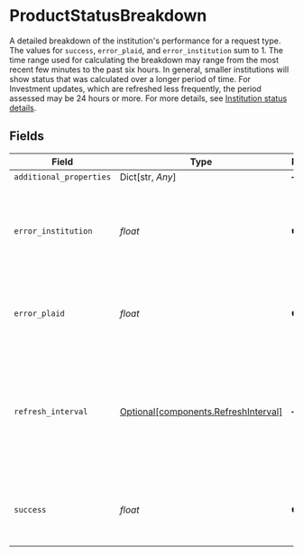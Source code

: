 # ProductStatusBreakdown

A detailed breakdown of the institution's performance for a request type. The values for `success`, `error_plaid`, and `error_institution` sum to 1. The time range used for calculating the breakdown may range from the most recent few minutes to the past six hours. In general, smaller institutions will show status that was calculated over a longer period of time. For Investment updates, which are refreshed less frequently, the period assessed may be 24 hours or more. For more details, see [Institution status details](https://plaid.com/docs/account/activity/#institution-status-details).


## Fields

| Field                                                                                                                                                    | Type                                                                                                                                                     | Required                                                                                                                                                 | Description                                                                                                                                              |
| -------------------------------------------------------------------------------------------------------------------------------------------------------- | -------------------------------------------------------------------------------------------------------------------------------------------------------- | -------------------------------------------------------------------------------------------------------------------------------------------------------- | -------------------------------------------------------------------------------------------------------------------------------------------------------- |
| `additional_properties`                                                                                                                                  | Dict[str, *Any*]                                                                                                                                         | :heavy_minus_sign:                                                                                                                                       | N/A                                                                                                                                                      |
| `error_institution`                                                                                                                                      | *float*                                                                                                                                                  | :heavy_check_mark:                                                                                                                                       | The percentage of logins that are failing due to an issue in the institution's system, expressed as a decimal.                                           |
| `error_plaid`                                                                                                                                            | *float*                                                                                                                                                  | :heavy_check_mark:                                                                                                                                       | The percentage of logins that are failing due to an internal Plaid issue, expressed as a decimal.<br/>                                                   |
| `refresh_interval`                                                                                                                                       | [Optional[components.RefreshInterval]](../../models/shared/refreshinterval.md)                                                                           | :heavy_minus_sign:                                                                                                                                       | The `refresh_interval` may be `DELAYED` or `STOPPED` even when the success rate is high. This value is only returned for Transactions status breakdowns. |
| `success`                                                                                                                                                | *float*                                                                                                                                                  | :heavy_check_mark:                                                                                                                                       | The percentage of login attempts that are successful, expressed as a decimal.                                                                            |